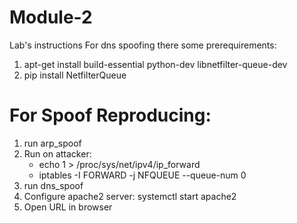# Module-2
Lab's instructions
For dns spoofing there some prerequirements:
  1. apt-get install build-essential python-dev libnetfilter-queue-dev
  2. pip install NetfilterQueue

# For Spoof Reproducing:
1. run arp_spoof
2. Run on attacker:
    - echo 1 > /proc/sys/net/ipv4/ip_forward
    - iptables -I FORWARD -j NFQUEUE --queue-num 0
3. run dns_spoof
4. Configure apache2 server: systemctl start apache2
5. Open URL in browser
